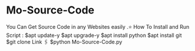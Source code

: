 # Mo-Source-Code
You Can Get Source Code in any Websites easily .⭐
How To Install and Run Script : 
$apt update-y
$apt upgrade-y
$apt install python
$apt install git 
$git clone Link 🖇️
$python Mo-Source-Code.py
